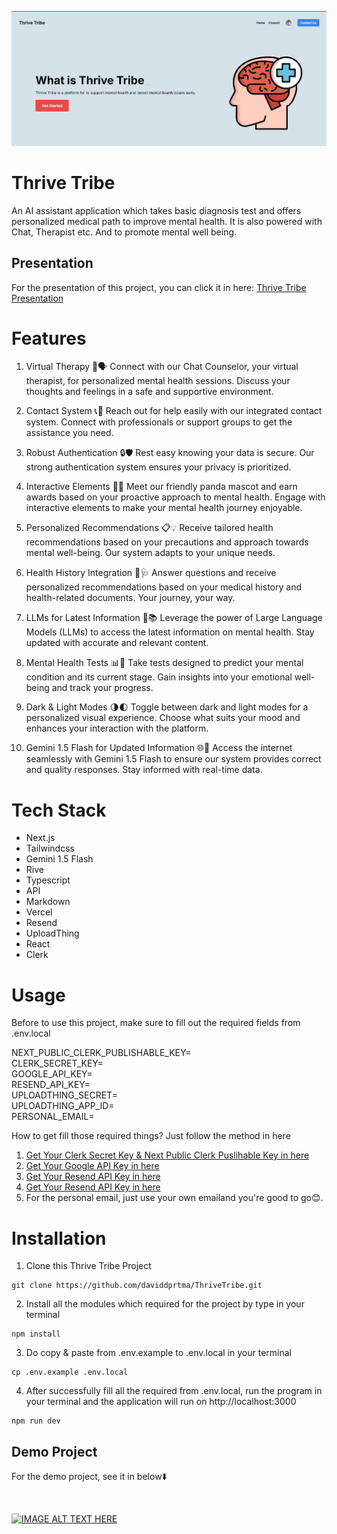 
![Thrive Tribe](https://github.com/daviddprtma/ThriveTribe/blob/522d783ba38bd3783fa1f985c83786a4033c7c8c/public/thrive%20tribe%20.png)

# Thrive Tribe

An AI assistant application which takes basic diagnosis test and offers personalized medical path to improve mental health. It is also powered with Chat, Therapist etc. And to promote mental well being.

## Presentation
For the presentation of this project, you can click it in here: 
[Thrive Tribe Presentation](https://www.canva.com/design/DAGcyWOk0oM/CJ1mqPUEks5Sun71PFE62w/edit?utm_content=DAGcyWOk0oM&utm_campaign=designshare&utm_medium=link2&utm_source=sharebutton)

# Features

1. Virtual Therapy 🤖🗣️
Connect with our Chat Counselor, your virtual therapist, for personalized mental health sessions. Discuss your thoughts and feelings in a safe and supportive environment.

2. Contact System 📞💬
Reach out for help easily with our integrated contact system. Connect with professionals or support groups to get the assistance you need.

3. Robust Authentication 🔒🛡️
Rest easy knowing your data is secure. Our strong authentication system ensures your privacy is prioritized.

4. Interactive Elements 🐼🌟
Meet our friendly panda mascot and earn awards based on your proactive approach to mental health. Engage with interactive elements to make your mental health journey enjoyable.

5. Personalized Recommendations 📋💡
Receive tailored health recommendations based on your precautions and approach towards mental well-being. Our system adapts to your unique needs.

6. Health History Integration 📂🩺
Answer questions and receive personalized recommendations based on your medical history and health-related documents. Your journey, your way.

7. LLMs for Latest Information 🧠📚
Leverage the power of Large Language Models (LLMs) to access the latest information on mental health. Stay updated with accurate and relevant content.

8. Mental Health Tests 📊🧐
Take tests designed to predict your mental condition and its current stage. Gain insights into your emotional well-being and track your progress.

9. Dark & Light Modes 🌗🌓
Toggle between dark and light modes for a personalized visual experience. Choose what suits your mood and enhances your interaction with the platform.

10. Gemini 1.5 Flash for Updated Information 🌐🔄
Access the internet seamlessly with Gemini 1.5 Flash to ensure our system provides correct and quality responses. Stay informed with real-time data.

# Tech Stack
- Next.js
- Tailwindcss
- Gemini 1.5 Flash
- Rive
- Typescript
- API
- Markdown
- Vercel
- Resend
- UploadThing
- React
- Clerk

# Usage
Before to use this project, make sure to fill out the required fields from .env.local

NEXT_PUBLIC_CLERK_PUBLISHABLE_KEY=
<br>
CLERK_SECRET_KEY=
<br>
GOOGLE_API_KEY=
<br>
RESEND_API_KEY=
<br>
UPLOADTHING_SECRET=
<br>
UPLOADTHING_APP_ID=
<br>
PERSONAL_EMAIL=

How to get fill those required things? Just follow the method in here
1. [Get Your Clerk Secret Key & Next Public Clerk Puslihable Key in here](https://clerk.com/)
2. [Get Your Google API Key in here](https://aistudio.google.com/)
3. [Get Your Resend API Key in here](https://resend.com/)
4. [Get Your Resend API Key in here](https://uploadthing.com/)
5. For the personal email, just use your own emailand you're good to go😊.


# Installation
1. Clone this Thrive Tribe Project
```shell
git clone https://github.com/daviddprtma/ThriveTribe.git
```
2. Install all the modules which required for the project by type in your terminal
```shell
npm install
```
3. Do copy & paste from .env.example to .env.local in your terminal
```shell
cp .env.example .env.local
```  
4. After successfully fill all the required from .env.local, run the program in your terminal 
and the application will run on http://localhost:3000
```shell
npm run dev
```

## Demo Project
For the demo project, see it in below⬇️

<BR>

[![IMAGE ALT TEXT HERE](https://img.youtube.com/vi/JG9mkVSATDw/0.jpg)](https://www.youtube.com/watch?v=JG9mkVSATDw)
